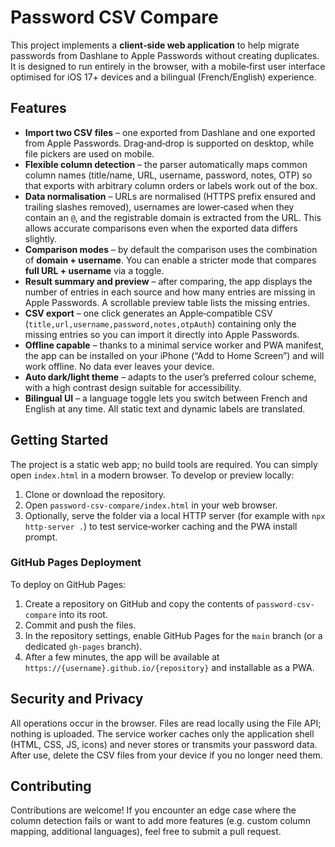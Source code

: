 # Password CSV Compare

This project implements a **client‑side web application** to help migrate passwords from Dashlane to Apple Passwords without creating duplicates. It is designed to run entirely in the browser, with a mobile‑first user interface optimised for iOS 17+ devices and a bilingual (French/English) experience.

## Features

* **Import two CSV files** – one exported from Dashlane and one exported from Apple Passwords. Drag‑and‑drop is supported on desktop, while file pickers are used on mobile.
* **Flexible column detection** – the parser automatically maps common column names (title/name, URL, username, password, notes, OTP) so that exports with arbitrary column orders or labels work out of the box.
* **Data normalisation** – URLs are normalised (HTTPS prefix ensured and trailing slashes removed), usernames are lower‑cased when they contain an `@`, and the registrable domain is extracted from the URL. This allows accurate comparisons even when the exported data differs slightly.
* **Comparison modes** – by default the comparison uses the combination of **domain + username**. You can enable a stricter mode that compares **full URL + username** via a toggle.
* **Result summary and preview** – after comparing, the app displays the number of entries in each source and how many entries are missing in Apple Passwords. A scrollable preview table lists the missing entries.
* **CSV export** – one click generates an Apple‑compatible CSV (`title,url,username,password,notes,otpAuth`) containing only the missing entries so you can import it directly into Apple Passwords.
* **Offline capable** – thanks to a minimal service worker and PWA manifest, the app can be installed on your iPhone (“Add to Home Screen”) and will work offline. No data ever leaves your device.
* **Auto dark/light theme** – adapts to the user’s preferred colour scheme, with a high contrast design suitable for accessibility.
* **Bilingual UI** – a language toggle lets you switch between French and English at any time. All static text and dynamic labels are translated.

## Getting Started

The project is a static web app; no build tools are required. You can simply open `index.html` in a modern browser. To develop or preview locally:

1. Clone or download the repository.
2. Open `password-csv-compare/index.html` in your web browser.
3. Optionally, serve the folder via a local HTTP server (for example with `npx http-server .`) to test service‑worker caching and the PWA install prompt.

### GitHub Pages Deployment

To deploy on GitHub Pages:

1. Create a repository on GitHub and copy the contents of `password-csv-compare` into its root.
2. Commit and push the files.
3. In the repository settings, enable GitHub Pages for the `main` branch (or a dedicated `gh-pages` branch).
4. After a few minutes, the app will be available at `https://{username}.github.io/{repository}` and installable as a PWA.

## Security and Privacy

All operations occur in the browser. Files are read locally using the File API; nothing is uploaded. The service worker caches only the application shell (HTML, CSS, JS, icons) and never stores or transmits your password data. After use, delete the CSV files from your device if you no longer need them.

## Contributing

Contributions are welcome! If you encounter an edge case where the column detection fails or want to add more features (e.g. custom column mapping, additional languages), feel free to submit a pull request.